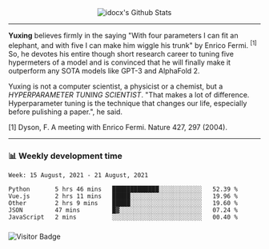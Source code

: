 <div align="center">
    <img align="center" src="https://github-readme-stats.vercel.app/api?username=idocx&show_icons=true&count_private=true&hide_border=true" alt="idocx's Github Stats"></img>
</div>

---

**Yuxing** believes firmly in the saying "With four parameters I can fit an elephant, and with five I can make him wiggle his trunk" by Enrico Fermi. <sup>[1]</sup> So, he devotes his entire though short research career to tuning five hypermeters of a model and is convinced that he will finally make it outperform any SOTA models like GPT-3 and AlphaFold 2.

Yuxing is not a computer scientist, a physicist or a chemist, but a *HYPERPARAMETER TUNING SCIENTIST*. "That makes a lot of difference. Hyperparameter tuning is the technique that changes our life, especially before pulishing a paper.", he said.

[1] Dyson, F. A meeting with Enrico Fermi. Nature 427, 297 (2004).


---

### 📊 Weekly development time
<!--START_SECTION:waka-->
```text
Week: 15 August, 2021 - 21 August, 2021

Python       5 hrs 46 mins   █████████████░░░░░░░░░░░░   52.39 % 
Vue.js       2 hrs 11 mins   █████░░░░░░░░░░░░░░░░░░░░   19.96 % 
Other        2 hrs 9 mins    █████░░░░░░░░░░░░░░░░░░░░   19.60 % 
JSON         47 mins         █▓░░░░░░░░░░░░░░░░░░░░░░░   07.24 % 
JavaScript   2 mins          ░░░░░░░░░░░░░░░░░░░░░░░░░   00.40 % 
```
<!--END_SECTION:waka-->

### 

![Visitor Badge](https://visitor-badge.laobi.icu/badge?page_id=idocx.idocx)